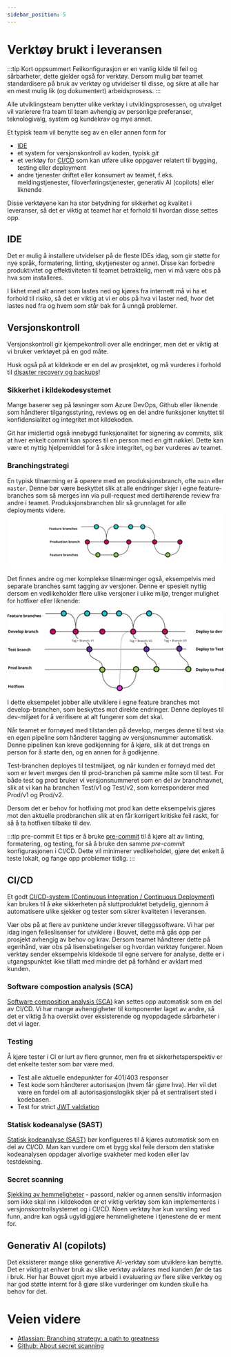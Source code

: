 ```yaml
---
sidebar_position: 5
---
```

# Verktøy brukt i leveransen
:::tip Kort oppsummert
Feilkonfigurasjon er en vanlig kilde til feil og sårbarheter, dette gjelder også for verktøy. Dersom mulig bør teamet standardisere på bruk av verktøy og utvidelser til disse, og sikre at alle har en mest mulig lik (og dokumentert) arbeidsprosess.
:::

Alle utviklingsteam benytter ulike verktøy i utviklingsprosessen, og utvalget vil varierere fra team til team avhengig av personlige preferanser, teknologivalg, system og kundekrav og mye annet. 

Et typisk team vil benytte seg av en eller annen form for
* [IDE](https://en.wikipedia.org/wiki/Integrated_development_environment)
* et system for versjonskontroll av koden, typisk _git_
* et verktøy for [CI/CD](https://en.wikipedia.org/wiki/CI/CD) som kan utføre ulike oppgaver relatert til bygging, testing eller deployment
* andre tjenester driftet eller konsumert av teamet, f.eks. meldingstjenester, filoverføringstjenester, generativ AI (copilots) eller liknende

Disse verktøyene kan ha stor betydning for sikkerhet og kvalitet i leveranser, så det er viktig at teamet har et forhold til hvordan disse settes opp. 

## IDE
Det er mulig å installere utvidelser på de fleste IDEs idag, som gir støtte for nye språk, formatering, linting, skytjenester og annet. Disse kan forbedre produktivitet og effektiviteten til teamet betraktelig, men vi må være obs på hva som installeres. 

I likhet med alt annet som lastes ned og kjøres fra internett må vi ha et forhold til risiko, så det er viktig at vi er obs på hva vi laster ned, hvor det lastes ned fra og hvem som står bak for å unngå problemer. 

## Versjonskontroll
Versjonskontroll gir kjempekontroll over alle endringer, men det er viktig at vi bruker verktøyet på en god måte. 

Husk også på at kildekode er en del av prosjektet, og må vurderes i forhold til [disaster recovery og backups](03_business_continuity.md)!

### Sikkerhet i kildekodesystemet
Mange baserer seg på løsninger som Azure DevOps, Github eller liknende som håndterer tilgangsstyring, reviews og en del andre funksjoner knyttet til konfidensialitet og integritet mot kildekoden. 

Git har imidlertid også innebygd funksjonalitet for signering av commits, slik at hver enkelt commit kan spores til en person med en gitt nøkkel. Dette kan være et nyttig hjelpemiddel for å sikre integritet, og bør vurderes av teamet. 

### Branchingstrategi

En typisk tilnærming er å operere med en produksjonsbranch, ofte `main` eller `master`. Denne bør være beskyttet slik at alle endringer skjer i egne feature-branches som så merges inn via pull-request med dertilhørende review fra andre i teamet. Produksjonsbranchen blir så grunnlaget for alle deployments videre. 
![Trunk-based merging](src_trunk.png)

Det finnes andre og mer komplekse tilnærminger også, eksempelvis med separate branches samt tagging av versjoner. Denne er spesielt nyttig dersom en vedlikeholder flere ulike versjoner i ulike miljø, trenger mulighet for hotfixer eller liknende: 

![More advanced merging](src_advanced.png) 

I dette eksempelet jobber alle utviklere i egne feature branches mot develop-branchen, som beskyttes mot direkte endringer. Denne deployes til dev-miljøet for å verifisere at alt fungerer som det skal. 

Når teamet er fornøyed med tilstanden på develop, merges denne til test via en egen pipeline som håndterer tagging av versjonsnummer automatisk. Denne pipelinen kan kreve godkjenning for å kjøre, slik at det trengs en person for å starte den, og en annen for å godkjenne. 

Test-branchen deployes til testmiljøet, og når kunden er fornøyd med det som er levert merges den til prod-branchen på samme måte som til test. For både test og prod bruker vi versjonsnummeret som en del av branchnavnet, slik at vi kan ha branchen Test/v1 og Test/v2, som korresponderer med Prod/v1 og Prod/v2.

Dersom det er behov for hotfixing mot prod kan dette eksempelvis gjøres mot den aktuelle prodbranchen slik at en får korrigert kritiske feil raskt, for så å ta hotfixen tilbake til dev. 

:::tip pre-commit
Et tips er å bruke [pre-commit](https://pre-commit.com) til å kjøre alt av linting, formatering, og testing, for så å bruke den samme _pre-commit_ konfigurasjonen i CI/CD. Dette vil minimerer vedlikeholdet, gjøre det enkelt å teste lokalt, og fange opp problemer tidlig.
:::

## CI/CD
Et godt [CI/CD-system (Continuous Integration / Continuous Deployment)](../04_deploye/01_cicd.md) kan brukes til å øke sikkerheten på sluttproduktet betydelig, gjennom å automatisere ulike sjekker og tester som sikrer kvaliteten i leveransen. 

Vær obs på at flere av punktene under krever tilleggssoftware. Vi har per idag ingen felleslisenser for utviklere i Bouvet, dette må gås opp per prosjekt avhengig av behov og krav. Dersom teamet håndterer dette på egenhånd, vær obs på lisensbetingelser og hvordan verktøy fungerer. Noen verktøy sender eksempelvis kildekode til egne servere for analyse, dette er i utgangspunktet ikke tillatt med mindre det på forhånd er avklart med kunden.

### Software compostion analysis (SCA)
[Software composition analysis (SCA)](../03_utvikle/05_software_supply_chain.md) kan settes opp automatisk som en del av CI/CD. Vi har mange avhengigheter til komponenter laget av andre, så det er viktig å ha oversikt over eksisterende og nyoppdagede sårbarheter i det vi lager.

### Testing
Å kjøre tester i CI er lurt av flere grunner, men fra et sikkerhetsperspektiv er det enkelte tester som bør være med.

* Test alle aktuelle endepunkter for 401/403 responser
* Test kode som håndterer autorisasjon (hvem får gjøre hva). Her vil det være en fordel om all autorisasjonslogikk skjer på et sentralisert sted i kodebasen.
* Test for strict [JWT valdiation](https://owasp.org/www-project-web-security-testing-guide/latest/4-Web_Application_Security_Testing/06-Session_Management_Testing/10-Testing_JSON_Web_Tokens)

### Statisk kodeanalyse (SAST)
[Statisk kodeanalyse (SAST)](../03_utvikle/08_sikkerhetstesting.md) bør konfigueres til å kjøres automatisk som en del av CI/CD. Man kan vurdere om et bygg skal feile dersom den statiske kodeanalysen oppdager alvorlige svakheter med koden eller lav testdekning.

### Secret scanning
[Sjekking av hemmeligheter](../03_utvikle/02_secrets.md) - passord, nøkler og annen sensitiv informasjon som ikke skal inn i kildekoden er et viktig verktøy som kan implementeres i versjonskontrollsystemet og i CI/CD. Noen verktøy har kun varsling ved funn, andre kan også ugyldiggjøre hemmelighetene i tjenestene de er ment for. 

## Generativ AI (copilots)
Det eksisterer mange slike generative AI-verktøy som utviklere kan benytte. Det er viktig at enhver bruk av slike verktøy avklares med kunden _før_ de tas i bruk. Her har Bouvet gjort mye arbeid i evaluering av flere slike verktøy og har god støtte internt for å gjøre slike vurderinger om kunden skulle ha behov for det.

# Veien videre
* [Atlassian: Branching strategy: a path to greatness](https://www.atlassian.com/agile/software-development/branching)
* [Github: About secret scanning](https://docs.github.com/en/code-security/secret-scanning/about-secret-scanning)
